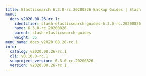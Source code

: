 ```yaml
---
title: Elasticsearch 6.3.0-rc.20200826 Backup Guides | Stash
menu:
  docs_v2020.08.26-rc.1:
    identifier: stash-elasticsearch-guides-6.3.0-rc.20200826
    name: 6.3.0-rc.20200826
    parent: stash-elasticsearch-guides
    weight: 35
menu_name: docs_v2020.08.26-rc.1
info:
  catalog: v2020.08.26-rc.1
  cli: v0.10.0-rc.1
  subproject_version: 6.3.0-rc.20200826
  version: v2020.08.26-rc.1
---
```


